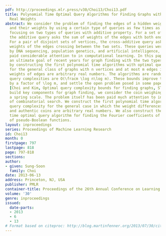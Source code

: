 ```yaml
---
pdf: http://proceedings.mlr.press/v30/Choi13/Choi13.pdf
title: Polynomial Time Optimal Query Algorithms for Finding Graphs with Arbitrary
  Real Weights
abstract: We consider the problem of finding the edges of a hidden weighted graph
  and their weights by using a certain type of queries as few times as possible, with
  focusing on two types of queries with additive property. For a set of vertices,
  the additive query asks the sum of weights of the edges with both ends in the set.
  For a pair of disjoint sets of vertices, the cross-additive query asks the sum of
  weights of the edges crossing between the two sets. These queries were motivated
  by DNA sequencing, population genetics, and artificial intelligence, and have been
  paid considerable attention to in computational learning. In this paper, we achieve
  an ultimate goal of recent years for graph finding with the two types of queries,
  by constructing the first polynomial time algorithms with optimal query complexity
  for the general class of graphs with n vertices and at most m edges in which the
  weights of edges are arbitrary real numbers. The algorithms are randomized and their
  query complexities are O(\fracm \log n\log m). These bounds improve the best known
  by a factor of \log m, and settle the open problem posed in some papers including
  [Choi and Kim, Optimal query complexity bounds for finding graphs, STOC 2008].  To
  build key components for graph finding, we consider the coin weighing problem with
  a spring scale. The problem itself has been paid much attention to in a long history
  of combinatorial search. We construct the first polynomial time algorithm with optimal
  query complexity for the general case in which the weight differences between counterfeit
  and authentic coins are arbitrary real numbers. We also construct the first polynomial
  time optimal query algorithm for finding the Fourier coefficients of a certain class
  of pseudo-Boolean functions.
layout: inproceedings
series: Proceedings of Machine Learning Research
id: Choi13
month: 0
firstpage: 797
lastpage: 818
page: 797-818
sections: 
author:
- given: Sung-Soon
  family: Choi
date: 2013-06-13
address: Princeton, NJ, USA
publisher: PMLR
container-title: Proceedings of the 26th Annual Conference on Learning Theory
volume: '30'
genre: inproceedings
issued:
  date-parts:
  - 2013
  - 6
  - 13
# Format based on citeproc: http://blog.martinfenner.org/2013/07/30/citeproc-yaml-for-bibliographies/
---
```

